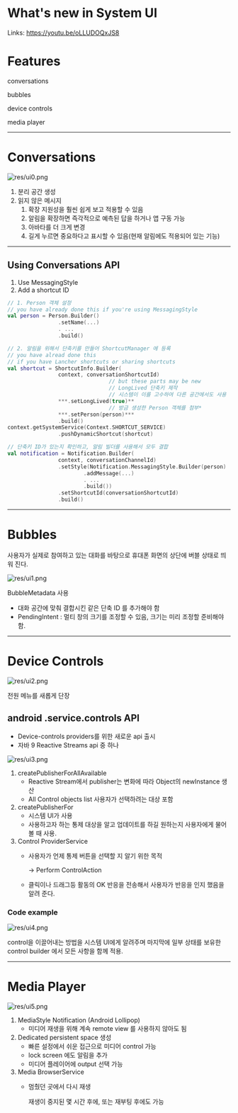 # What's new in System UI

Links: https://youtu.be/oLLUDOQxJS8


# Features

conversations

bubbles

device controls

media player

---

# Conversations

![res/ui0.png](res/ui0.png)

1. 분리 공간 생성
2. 읽지 않은 메시지 
    1. 확장 지원성을 훨씬 쉽게 보고 적용할 수 있음
    2. 알림을 확장하면 즉각적으로 예측된 답을 하거나 앱 구동 가능
    3. 아바타를 더 크게 변경
    4. 길게 누르면 중요하다고 표시할 수 있음(현재 알림에도 적용되어 있는 기능)

---

## Using Conversations API

1. Use MessagingStyle
2. Add a shortcut ID

```kotlin
// 1. Person 객체 설정
// you have already done this if you're using MessagingStyle
val person = Person.Builder()
                .setName(...)
                . ...
                .build()
```

```kotlin
// 2. 알림을 위해서 단축키를 만들어 ShortcutManager 에 등록
// you have alread done this 
// if you have Lancher shortcuts or sharing shortcuts
val shortcut = ShortcutInfo.Builder(
                context, conversationShortcutId)
								// but these parts may be new
								// LongLived 단축키 제작 
								// 시스템이 이를 고수하여 다른 공간에서도 사용
                ***.setLongLived(true)** 
								// 방금 생성한 Person 객체를 첨부*
                ***.setPerson(person)***
                .build()
context.getSystemService(Context.SHORTCUT_SERVICE)
                .pushDynamicShortcut(shortcut)
```

```kotlin
// 단축키 ID가 있는지 확인하고, 알림 빌더를 사용해서 모두 결합 
val notification = Notification.Builder(
                context, conversationChannelId)
                .setStyle(Notification.MessagingStyle.Builder(person)
                        .addMessage(...)
                        . ...
                        .build())
                .setShortcutId(conversationShortcutId)
                .build()
```

---

# Bubbles

사용자가 실제로 참여하고 있는 대화를 바탕으로 휴대폰 화면의 상단에 버블 상태로 띄워 진다.

![res/ui1.png](res/ui1.png)

BubbleMetadata 사용

- 대화 공간에 맞춰 결합시킨 같은 단축 ID 를 추가해야 함
- PendingIntent : 멀티 창의 크기를 조정할 수 있음, 크기는 미리 조정할 준비해야 함.

---

# Device Controls

![res/ui2.png](res/ui2.png)

전원 메뉴를 새롭게 단장

## android .service.controls API

- Device-controls providers를 위한 새로운 api 출시
- 자바 9 Reactive Streams api 중 하나

![res/ui3.png](res/ui3.png)

1. createPublisherForAllAvailable 
    - Reactive Stream에서 publisher는 변화에 따라 Object의 newInstance 생산
    - All Control objects list 사용자가 선택하려는 대상 포함
2. createPublisherFor
    - 시스템 UI가 사용
    - 사용하고자 하는 통제 대상을 알고 업데이트를 하길 원하는지 사용자에게 물어볼 때 사용.
3. Control ProviderService
    - 사용자가 언제 통제 버튼을 선택할 지 알기 위한 목적

        → Perform ControlAction

    - 클릭이나 드래그등 활동의 OK 반응을 전송해서 사용자가 반응을 인지 했음을 알려 준다.

### Code example

![res/ui4.png](res/ui4.png)

control을 이끌어내는 방법을 시스템 UI에게 알려주며 마지막에 일부 상태를 보유한 control builder 에서 모든 사항을 함께 적용.

---

# Media Player

![res/ui5.png](res/ui5.png)

1. MediaStyle Notification (Android Lollipop)
    - 미디어 재생을 위해 계속 remote view 를 사용하지 않아도 됨
2. Dedicated persistent space 생성
    - 빠른 설정에서 쉬운 접근으로 미디어 control 가능
    - lock screen 에도 알림을 추가
    - 미디어 플레이어에 output 선택 가능
3.  Media BrowserService
    - 멈췄던 곳에서 다시 재생

        재생이 중지된 몇 시간 후에, 또는 재부팅 후에도 가능

